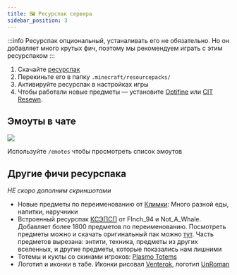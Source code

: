 ```yaml
---
title: 🖼 Ресурспак сервера
sidebar_position: 3
---
```


:::info
Ресурспак опциональный, устаналивать его не обязательно. Но он добавляет много крутых фич, поэтому мы рекомендуем играть с этим ресурспаком
:::

1.  Скачайте [ресурспак](https://esme.team/)
2.  Перекиньте его в папку `.minecraft/resourcepacks/`
3.  Активируйте ресурспак в настройках игры
4.  Чтобы работали новые предметы — установите [Optifine](https://optifine.net/home) или [CIT Resewn](https://www.curseforge.com/minecraft/mc-mods/cit-resewn).

## Эмоуты в чате

![](https://rp.plo.su/imageProxy?imageUrl=https://github.com/plasmoapp/plasmo-rp-wiki/blob/main/assets/resources/emotes.webp?raw=true)

Используйте `/emotes` чтобы просмотреть список эмоутов

## Другие фичи ресурспака

_НЕ скоро дополним скриншотами_

-   Новые предметы по переименованию от [Климки](https://vk.com/klimker211): Много разной еды, напитки, наручники
-   Встроенный ресурспак [КСЭПСП](https://vk.com/ksepsp) от FInch_94 и Not_A_Whale. Добавляет более 1800 предметов по переименованию. Посмотреть предметы можно и скачать оригинальный пак можно [тут](https://drive.google.com/file/d/1zOkplWss9fNXjJ9LWfUR0NQ5dT_SkdFY/view). Часть предметов вырезана: энтити, техника, предметы из других вселенных, и другие предметы, которые показались нам лишними
-   Тотемы и куклы со скинами игроков: [Plasmo Totems](https://discord.gg/pSSDSXBmtA)
-   Логотип и иконки в табе. Иконки рисовал [Venterok](https://twitter.com/venterrok), логотип [UnRoman](https://vk.com/beestarts)